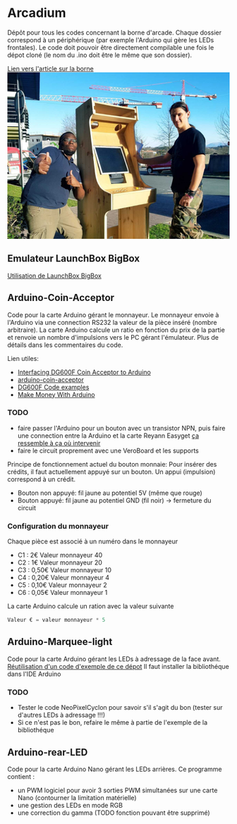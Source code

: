 # Arcadium
Dépôt  pour tous les codes concernant la borne d'arcade. Chaque dossier correspond à un périphérique (par exemple l'Arduino qui gère  les LEDs frontales). Le code doit pouvoir être directement compilable une fois le dépot cloné (le nom du .ino doit être le même que son dossier).


[Lien vers l'article sur la borne](http://estiasystem.estia.fr/archives/2317)
![Une fine équipe!](borne.jpg)

## Emulateur LaunchBox BigBox
[Utilisation de LaunchBox BigBox](https://www.launchbox-app.com/big-box)

## Arduino-Coin-Acceptor
Code pour la carte Arduino gérant le monnayeur. Le monnayeur envoie à l'Arduino via une connection RS232 la valeur de la pièce inséré (nombre arbitraire). La carte Arduino calcule un ratio en fonction du prix de la partie et renvoie un nombre d'impulsions vers le PC gérant l'émulateur.
Plus de détails dans les commentaires du code.

Lien utiles:
- [Interfacing DG600F Coin Acceptor to Arduino](https://bigdanzblog.wordpress.com/2015/01/12/interfacing-dg600f-coin-acceptor-to-arduino/)
- [arduino-coin-acceptor
](https://github.com/hxlnt/arduino-coin-acceptor)
- [DG600F Code examples](https://github.com/vvzen/coin-acceptor)
- [Make Money With Arduino](https://www.instructables.com/id/Make-Money-with-Arduino/)

### TODO
-  faire passer l'Arduino pour un bouton avec un transistor NPN, puis faire une connection entre la Arduino et la carte Reyann Easyget [ça ressemble à ça où intervenir](https://www.amazon.fr/Reyann-LED-Illuminated-DIY-poussoirs/dp/B01G9UOJOC)
- faire le circuit proprement avec une VeroBoard et les supports

Principe de fonctionnement actuel du bouton monnaie:
Pour insérer des crédits, il faut actuellement appuyé sur un bouton. Un appui (impulsion) correspond à un crédit.
- Bouton non appuyé: fil jaune au potentiel 5V (même que rouge)
- Bouton appuyé: fil jaune au potentiel GND (fil noir) -> fermeture du circuit


### Configuration du monnayeur
Chaque pièce est associé à un numéro dans le monnayeur
- C1 : 2€       Valeur monnayeur    40
- C2 : 1€       Valeur monnayeur    20
- C3 : 0,50€    Valeur monnayeur    10
- C4 : 0,20€    Valeur monnayeur    4
- C5 : 0,10€    Valeur monnayeur    2
- C6 : 0,05€    Valeur monnayeur    1

La carte Arduino calcule un ration avec la valeur suivante
```c
Valeur € = valeur monnayeur * 5
```



## Arduino-Marquee-light
Code pour la carte Arduino gérant les LEDs à adressage  de la face avant.
[Réutilisation d'un code d'exemple de ce dépot](https://github.com/Makuna/NeoPixelBus)
Il faut installer la bibliothéque dans l'IDE Arduino

### TODO
- Tester le code NeoPixelCyclon pour savoir s'il s'agit du bon (tester sur d'autres LEDs à adressage !!!)
- Si ce n'est pas le bon, refaire le même à partie de l'exemple de la bibliothéque 

## Arduino-rear-LED
Code pour la carte Arduino Nano gérant les LEDs arrières. Ce programme contient :

- un PWM logiciel pour avoir 3 sorties PWM simultanées sur une carte Nano (contourner la limitation matérielle)
- une gestion des LEDs en mode RGB
- une correction du gamma (TODO fonction pouvant être supprimé)
